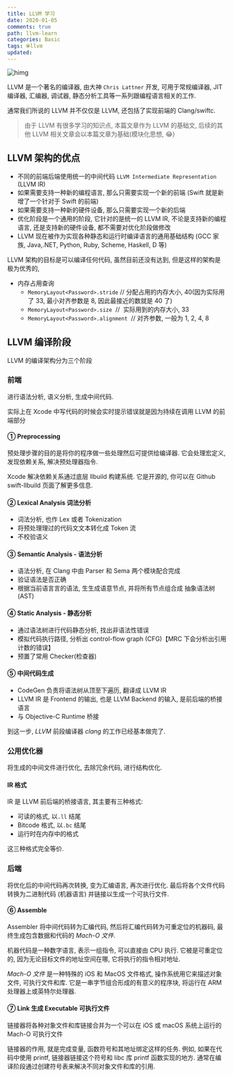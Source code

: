 ```yaml
---
title: LLVM 学习
date: 2020-01-05
comments: true
path: llvm-learn
categories: Basic
tags: ⦿llvm
updated:
---
```


![himg](https://a.hanleylee.com/HKMS/2020-02-29-LLVM.png?x-oss-process=style/WaMa)

LLVM 是一个著名的编译器, 由大神 `Chris Lattner` 开发, 可用于常规编译器, JIT 编译器, 汇编器, 调试器, 静态分析工具等一系列跟编程语言相关的工作.

通常我们所说的 LLVM 并不仅仅是 LLVM, 还包括了实现前端的 Clang/swiftc.

<!-- more -->

> 由于 LLVM 有很多学习的知识点, 本篇文章作为 LLVM 的基础文, 后续的其他 LLVM 相关文章会以本篇文章为基础(模块化思想, 😂)

## LLVM 架构的优点

- 不同的前端后端使用统一的中间代码 `LLVM Intermediate Representation` (LLVM IR)
- 如果需要支持一种新的编程语言, 那么只需要实现一个新的前端 (Swift 就是新增了一个针对于 Swift 的前端)
- 如果需要支持一种新的硬件设备, 那么只需要实现一个新的后端
- 优化阶段是一个通用的阶段, 它针对的是统一的 LLVM IR, 不论是支持新的编程语言, 还是支持新的硬件设备, 都不需要对优化阶段做修改
- LLVM 现在被作为实现各种静态和运行时编译语言的通用基础结构 (GCC 家族, Java,.NET, Python, Ruby, Scheme, Haskell, D 等)

LLVM 架构的目标是可以编译任何代码, 虽然目前还没有达到, 但是这样的架构是极为优秀的,

- 内存占用查询
    - `MemoryLayout<Password>.stride` // 分配占用的内存大小, 40(因为实际用了 33, 最小对齐参数是 8, 因此最接近的数就是 40 了)
    - `MemoryLayout<Password>.size`  //  实际用到的内存大小, 33
    - `MemoryLayout<Password>.alignment`  // 对齐参数, 一般为 1, 2, 4, 8

## LLVM 编译阶段

LLVM 的编译架构分为三个阶段

### 前端

进行语法分析, 语义分析, 生成中间代码.

实际上在 Xcode 中写代码的时候会实时提示错误就是因为持续在调用 LLVM 的前端部分

#### ① Preprocessing

预处理步骤的目的是将你的程序做一些处理然后可提供给编译器. 它会处理宏定义, 发现依赖关系, 解决预处理器指令.

Xcode 解决依赖关系通过底层 llbuild 构建系统. 它是开源的, 你可以在 Github swift-llbuild 页面了解更多信息.

#### ② Lexical Analysis 词法分析

- 词法分析, 也作 Lex 或者 Tokenization
- 将预处理理过的代码⽂文本转化成 Token 流
- 不校验语义

#### ③ Semantic Analysis - 语法分析

- 语法分析, 在 Clang 中由 Parser 和 Sema 两个模块配合完成
- 验证语法是否正确
- 根据当前语⾔言的语法, ⽣生成语意节点, 并将所有节点组合成 抽象语法树 (AST)

#### ④ Static Analysis - 静态分析

- 通过语法树进行代码静态分析, 找出非语法性错误
- 模拟代码执行路径, 分析出 control-flow graph (CFG)【MRC 下会分析出引用计数的错误】
- 预置了常用 Checker(检查器)

#### ⑤ 中间代码生成

- CodeGen 负责将语法树从顶至下遍历, 翻译成 LLVM IR
- LLVM IR 是 Frontend 的输出, 也是 LLVM Backend 的输入, 是前后端的桥接语言
- 与 Objective-C Runtime 桥接

到这一步, *LLVM* 前段编译器 *clang* 的工作已经基本做完了.

### 公用优化器

将生成的中间文件进行优化, 去除冗余代码, 进行结构优化.

#### IR 格式

IR 是 LLVM 前后端的桥接语言, 其主要有三种格式:

- 可读的格式, 以`.ll` 结尾
- Bitcode 格式, 以`.bc` 结尾
- 运行时在内存中的格式

这三种格式完全等价.

### 后端

将优化后的中间代码再次转换, 变为汇编语言, 再次进行优化. 最后将各个文件代码转换为二进制代码 (机器语言) 并链接以生成一个可执行文件.

#### ⑥ Assemble

Assembler 将中间代码转为汇编代码, 然后将汇编代码转为可重定位的机器码, 最终生成包含数据和代码的 *Mach-O 文件*.

机器代码是一种数字语言, 表示一组指令, 可以直接由 CPU 执行. 它被是可重定位的, 因为无论目标文件的地址空间在哪, 它将执行的指令相对地址.

*Mach-O 文件* 是一种特殊的 iOS 和 MacOS 文件格式, 操作系统用它来描述对象文件, 可执行文件和库. 它是一串字节组合形成的有意义的程序块, 将运行在 ARM 处理器上或英特尔处理器.

#### ⑦ Link 生成 Executable 可执行文件

链接器将各种对象文件和库链接合并为一个可以在 iOS 或 macOS 系统上运行的 Mach-O 可执行文件

链接器的作用, 就是完成变量, 函数符号和其地址绑定这样的任务. 例如, 如果在代码中使用 printf, 链接器链接这个符号和 libc 库 printf 函数实现的地方. 通常在编译阶段通过创建符号表来解决不同对象文件和库的引用.

